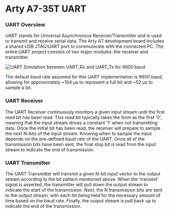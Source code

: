# Arty A7-35T UART

### UART Overview

UART stands for Universal Asynchronous Receiver/Transmitter and is used to transmit and receive serial data. The Arty A7 development board includes a shared USB JTAG/UART port to communicate with the connected PC. The entire UART project consists of two major modules: the receiver and transmitter. 

![UART Simulation between UART_Rx and UART_Tx for 9600 baud](https://github.com/ndiocson/fpga-uart/blob/master/pictures/UART_Simulation_1.JPG)

The default baud rate assumed for this UART implementation is 9600 baud, allowing for approximately ~104 μs to represent a full bit and ~52 μs to sample a bit.

### UART Receiver

The UART Receiver continuously monitors a given input stream until the first read bit has been read. This read bit typically takes the form as the first '0', meaning that the input stream drives a constant '1' when not transmitting data. Once the initial bit has been read, the receiver will prepare to sample the next N-bits of the input stream. Knowing when to sample the input depends on the pre-defined baud rate of the UART. Once all of the transmission bits have been sent, the final stop bit is read from the input stream to indicate the end of transmission.

### UART Transmitter

The UART Transmitter will transmit a given N-bit input vector to the output stream according to the bit pattern mentioned above. When the 'transmit' signal is asserted, the transmitter will pull down the output stream to indicate the start of the transmission. Next, the N transmission bits are sent to the output stream, with each bit being held for the necessary amount of time based on the baud rate. Finally, the output stream is pull back up to indicate the end of the transmission.
